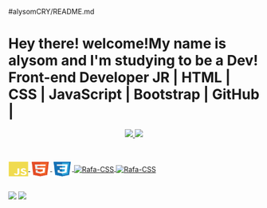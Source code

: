 #alysomCRY/README.md

# Hey there! welcome!My name is alysom and I'm studying to be a Dev!  Front-end Developer JR | HTML | CSS | JavaScript | Bootstrap | GitHub |
<div align="center">
  <a href="https://github.com/alysomCRY">
  <img height="180em" src="https://github-readme-stats.vercel.app/api?username=alysomCRY&show_icons=true&theme=dracula&include_all_commits=true&count_private=true"/>
  <img height="180em" src="https://github-readme-stats.vercel.app/api/top-langs/?username=alysomCRY&layout=compact&langs_count=7&theme=dracula"/>
</div>
  
  ##
  
  <div style="display: inline_block"><br>
  <img align="center" alt="Rafa-Js" height="30" width="40" src="https://raw.githubusercontent.com/devicons/devicon/master/icons/javascript/javascript-plain.svg">
  <img align="center" alt="Rafa-HTML" height="30" width="40" src="https://raw.githubusercontent.com/devicons/devicon/master/icons/html5/html5-original.svg">
  <img align="center" alt="Rafa-CSS" height="30" width="40" src="https://raw.githubusercontent.com/devicons/devicon/master/icons/css3/css3-original.svg">
  <img align="center" alt="Rafa-CSS" height="30" width="40" src="https://upload.wikimedia.org/wikipedia/commons/thumb/b/b2/Bootstrap_logo.svg/512px-Bootstrap_logo.svg.png">
   <img align="center" alt="Rafa-CSS" height="30" width="40" src="https://cdn-icons-png.flaticon.com/512/25/25231.png">
</div>
  
  ##
  
<div>
  <a href="https://instagram.com/alysom19" target="_blank"><img src="https://img.shields.io/badge/-Instagram-%23E4405F?style=for-the-    badge&logo=instagram&logoColor=white" target="_blank"></a>
   <a href="" target="_blank"><img src="https://img.shields.io/badge/-LinkedIn-%230077B5?style=for-the-badge&logo=linkedin&logoColor=white" target="_blank"></a> 
</div>

